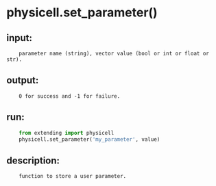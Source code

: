 # physicell.set_parameter()

## input:
```
    parameter name (string), vector value (bool or int or float or str).

```

## output:
```
    0 for success and -1 for failure.

```

## run:
```python
    from extending import physicell
    physicell.set_parameter('my_parameter', value)

```

## description:
```
    function to store a user parameter.
```